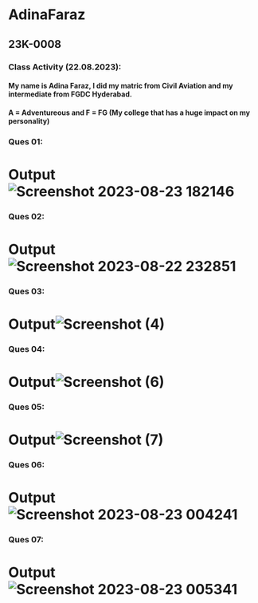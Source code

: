 # AdinaFaraz
## 23K-0008
### Class Activity (22.08.2023):
#### My name is Adina Faraz, I did my matric from Civil Aviation and my intermediate from FGDC Hyderabad.
#### A = Adventureous and F = FG (My college that has a huge impact on my personality)

### Ques 01:

# Output![Screenshot 2023-08-23 182146](https://github.com/adeena43/PfFall23/assets/142868138/2885bd2e-27ba-4bd6-bc14-fee7e0d3f121)


### Ques 02:

# Output![Screenshot 2023-08-22 232851](https://github.com/adeena43/PfFall23/assets/142868138/6843e6a3-2fbe-4516-b7df-15ef588b5e89)
### Ques 03:

# Output![Screenshot (4)](https://github.com/adeena43/PfFall23/assets/142868138/7e4e4501-c6ac-4d13-acdf-3d25fc39a35a)

### Ques 04:
# Output![Screenshot (6)](https://github.com/adeena43/PfFall23/assets/142868138/83a1b026-615d-4090-80a5-d75fa1cd4cb6)


### Ques 05:
# Output![Screenshot (7)](https://github.com/adeena43/PfFall23/assets/142868138/c4369101-5222-444e-8089-c68c7f4ac67e)

### Ques 06:
# Output![Screenshot 2023-08-23 004241](https://github.com/adeena43/PfFall23/assets/142868138/c8417c23-9492-411e-8ff9-09cc316c9da6)
### Ques 07:
# Output![Screenshot 2023-08-23 005341](https://github.com/adeena43/PfFall23/assets/142868138/84d1e98b-c4ab-4b49-8359-684ef4bf216d)
